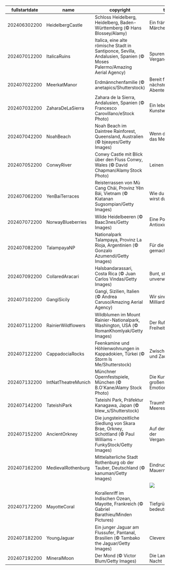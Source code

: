 |fullstartdate|name|copyright|title|image|
|--|--|--|--|--|
202406302200|HeidelbergCastle|Schloss Heidelberg, Heidelberg, Baden-Württemberg (© Hans Blossey/Alamy)|Ein fränkisches Märchenschloss|![](/de-DE/2024/07/202406302200HeidelbergCastle.jpg)|
202407012200|ItalicaRuins|Italica, eine alte römische Stadt in Santiponce, Sevilla, Andalusien, Spanien (© Moses Palermo/Amazing Aerial Agency)|Spuren aus der Vergangenheit|![](/de-DE/2024/07/202407012200ItalicaRuins.jpg)|
202407022200|MeerkatManor|Erdmännchenfamilie (© anetapics/Shutterstock)|Bereit für das nächste Abenteuer?|![](/de-DE/2024/07/202407022200MeerkatManor.jpg)|
202407032200|ZaharaDeLaSierra|Zahara de la Sierra, Andalusien, Spanien (© Francesco Carovillano/eStock Photo)|Ein lebendiges Kunstwerk|![](/de-DE/2024/07/202407032200ZaharaDeLaSierra.jpg)|
202407042200|NoahBeach|Noah Beach im Daintree Rainforest, Queensland, Australien (© bjeayes/Getty Images)|Wenn die Küste das Meer küsst|![](/de-DE/2024/07/202407042200NoahBeach.jpg)|
202407052200|ConwyRiver|Conwy Castle mit Blick über den Fluss Conwy, Wales (© David Chapman/Alamy Stock Photo)|Leinen los!|![](/de-DE/2024/07/202407052200ConwyRiver.jpg)|
202407062200|YenBaiTerraces|Reisterrassen von Mù Cang Chải, Provinz Yên Bái, Vietnam (© Kiatanan Sugsompian/Getty Images)|Wie du säst, so wirst du ernten.|![](/de-DE/2024/07/202407062200YenBaiTerraces.jpg)|
202407072200|NorwayBlueberries|Wilde Heidelbeeren (© Baac3nes/Getty Images)|Eine Portion Antioxidantien|![](/de-DE/2024/07/202407072200NorwayBlueberries.jpg)|
202407082200|TalampayaNP|Nationalpark Talampaya, Provinz La Rioja, Argentinien (© Gonzalo Azumendi/Getty Images)|Für die Ewigkeit gemacht|![](/de-DE/2024/07/202407082200TalampayaNP.jpg)|
202407092200|CollaredAracari|Halsbandarassari, Costa Rica (© Juan Carlos Vindas/Getty Images)|Bunt, stolz und unverwechselbar|![](/de-DE/2024/07/202407092200CollaredAracari.jpg)|
202407102200|GangiSicily|Gangi, Sizilien, Italien (© Andrea Caruso/Amazing Aerial Agency)|Wir sind 8,1 Milliarden|![](/de-DE/2024/07/202407102200GangiSicily.jpg)|
202407112200|RainierWildflowers|Wildblumen im Mount Rainier-Nationalpark, Washington, USA (© RomanKhomlyak/Getty Images)|Der Ruf der Freiheit|![](/de-DE/2024/07/202407112200RainierWildflowers.jpg)|
202407122200|CappadociaRocks|Feenkamine und Höhlenwohnungen in Kappadokien, Türkei (© Storm Is Me/Shutterstock)|Zwischen Feen und Zauberern|![](/de-DE/2024/07/202407122200CappadociaRocks.jpg)|
202407132200|IntNatTheatreMunich|Münchner Opernfestspiele, München (© B.O'Kane/Alamy Stock Photo)|Die Kunst der großen Emotionen|![](/de-DE/2024/07/202407132200IntNatTheatreMunich.jpg)|
202407142200|TateishiPark|Tateishi Park, Präfektur Kanagawa, Japan (© blew_s/Shutterstock)|Traumhafte Meereskulisse|![](/de-DE/2024/07/202407142200TateishiPark.jpg)|
202407152200|AncientOrkney|Die jungsteinzeitliche Siedlung von Skara Brae, Orkney, Schottland (© Paul Williams - FunkyStock/Getty Images)|Auf den Spuren der Vergangenheit|![](/de-DE/2024/07/202407152200AncientOrkney.jpg)|
202407162200|MedievalRothenburg|Mittelalterliche Stadt Rothenburg ob der Tauber, Deutschland (© kanuman/Getty Images)|Eindrucksvolle Mauern|![](/de-DE/2024/07/202407162200MedievalRothenburg.jpg)|
||||![](/de-DE/2024/07/.jpg)|
202407172200|MayotteCoral|Korallenriff im Indischen Ozean, Mayotte, Frankreich (© Gabriel Barathieu/Minden Pictures)|Tiefgründig und bedeutsam|![](/de-DE/2024/07/202407172200MayotteCoral.jpg)|
202407182200|YoungJaguar|Ein junger Jaguar am Flussufer, Pantanal, Brasilien (© Tambako the Jaguar/Getty Images)|Clevere Tarnung|![](/de-DE/2024/07/202407182200YoungJaguar.jpg)|
202407192200|MineralMoon|Der Mond (© Victor Blum/Getty Images)|Die Lampe der Nacht|![](/de-DE/2024/07/202407192200MineralMoon.jpg)|
